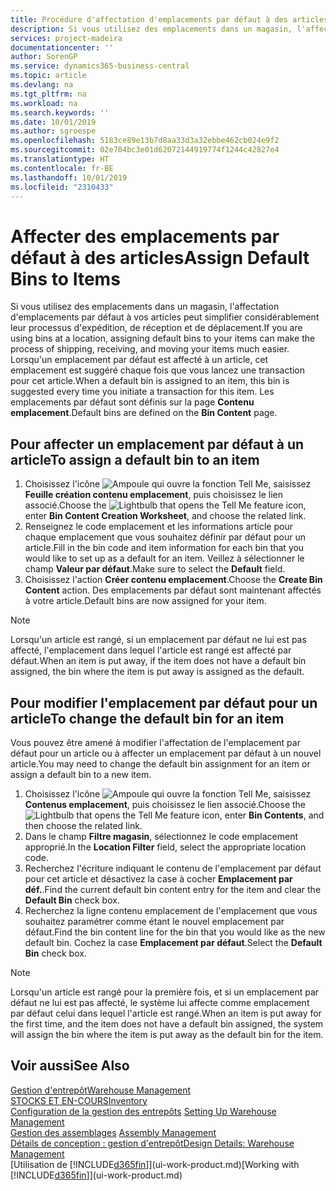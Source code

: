 ```yaml
---
title: Procédure d'affectation d'emplacements par défaut à des articles | Microsoft Docs
description: Si vous utilisez des emplacements dans un magasin, l'affectation d'emplacements par défaut à vos articles peut simplifier considérablement leur processus d'expédition, de réception et de déplacement. Lorsqu'un emplacement par défaut est affecté à un article, cet emplacement est suggéré chaque fois que vous lancez une transaction pour cet article.
services: project-madeira
documentationcenter: ''
author: SorenGP
ms.service: dynamics365-business-central
ms.topic: article
ms.devlang: na
ms.tgt_pltfrm: na
ms.workload: na
ms.search.keywords: ''
ms.date: 10/01/2019
ms.author: sgroespe
ms.openlocfilehash: 5183ce89e13b7d8aa33d3a32ebbe462cb024e9f2
ms.sourcegitcommit: 02e704bc3e01d62072144919774f1244c42827e4
ms.translationtype: HT
ms.contentlocale: fr-BE
ms.lasthandoff: 10/01/2019
ms.locfileid: "2310433"
---
```

# <a name="assign-default-bins-to-items"></a><span data-ttu-id="6ae43-104">Affecter des emplacements par défaut à des articles</span><span class="sxs-lookup"><span data-stu-id="6ae43-104">Assign Default Bins to Items</span></span>
<span data-ttu-id="6ae43-105">Si vous utilisez des emplacements dans un magasin, l'affectation d'emplacements par défaut à vos articles peut simplifier considérablement leur processus d'expédition, de réception et de déplacement.</span><span class="sxs-lookup"><span data-stu-id="6ae43-105">If you are using bins at a location, assigning default bins to your items can make the process of shipping, receiving, and moving your items much easier.</span></span> <span data-ttu-id="6ae43-106">Lorsqu'un emplacement par défaut est affecté à un article, cet emplacement est suggéré chaque fois que vous lancez une transaction pour cet article.</span><span class="sxs-lookup"><span data-stu-id="6ae43-106">When a default bin is assigned to an item, this bin is suggested every time you initiate a transaction for this item.</span></span> <span data-ttu-id="6ae43-107">Les emplacements par défaut sont définis sur la page **Contenu emplacement**.</span><span class="sxs-lookup"><span data-stu-id="6ae43-107">Default bins are defined on the **Bin Content** page.</span></span>  

## <a name="to-assign-a-default-bin-to-an-item"></a><span data-ttu-id="6ae43-108">Pour affecter un emplacement par défaut à un article</span><span class="sxs-lookup"><span data-stu-id="6ae43-108">To assign a default bin to an item</span></span>
1.  <span data-ttu-id="6ae43-109">Choisissez l'icône ![Ampoule qui ouvre la fonction Tell Me](media/ui-search/search_small.png "Dites-moi ce que vous voulez faire"), saisissez **Feuille création contenu emplacement**, puis choisissez le lien associé.</span><span class="sxs-lookup"><span data-stu-id="6ae43-109">Choose the ![Lightbulb that opens the Tell Me feature](media/ui-search/search_small.png "Tell me what you want to do") icon, enter **Bin Content Creation Worksheet**, and choose the related link.</span></span>  
2.  <span data-ttu-id="6ae43-110">Renseignez le code emplacement et les informations article pour chaque emplacement que vous souhaitez définir par défaut pour un article.</span><span class="sxs-lookup"><span data-stu-id="6ae43-110">Fill in the bin code and item information for each bin that you would like to set up as a default for an item.</span></span> <span data-ttu-id="6ae43-111">Veillez à sélectionner le champ **Valeur par défaut**.</span><span class="sxs-lookup"><span data-stu-id="6ae43-111">Make sure to select the **Default** field.</span></span>  
3.  <span data-ttu-id="6ae43-112">Choisissez l'action **Créer contenu emplacement**.</span><span class="sxs-lookup"><span data-stu-id="6ae43-112">Choose the **Create Bin Content** action.</span></span> <span data-ttu-id="6ae43-113">Des emplacements par défaut sont maintenant affectés à votre article.</span><span class="sxs-lookup"><span data-stu-id="6ae43-113">Default bins are now assigned for your item.</span></span>  

> [!NOTE]  
>  <span data-ttu-id="6ae43-114">Lorsqu'un article est rangé, si un emplacement par défaut ne lui est pas affecté, l'emplacement dans lequel l'article est rangé est affecté par défaut.</span><span class="sxs-lookup"><span data-stu-id="6ae43-114">When an item is put away, if the item does not have a default bin assigned, the bin where the item is put away is assigned as the default.</span></span>  

## <a name="to-change-the-default-bin-for-an-item"></a><span data-ttu-id="6ae43-115">Pour modifier l'emplacement par défaut pour un article</span><span class="sxs-lookup"><span data-stu-id="6ae43-115">To change the default bin for an item</span></span>  
<span data-ttu-id="6ae43-116">Vous pouvez être amené à modifier l'affectation de l'emplacement par défaut pour un article ou à affecter un emplacement par défaut à un nouvel article.</span><span class="sxs-lookup"><span data-stu-id="6ae43-116">You may need to change the default bin assignment for an item or assign a default bin to a new item.</span></span>    
1.  <span data-ttu-id="6ae43-117">Choisissez l'icône ![Ampoule qui ouvre la fonction Tell Me](media/ui-search/search_small.png "Dites-moi ce que vous voulez faire"), saisissez **Contenus emplacement**, puis choisissez le lien associé.</span><span class="sxs-lookup"><span data-stu-id="6ae43-117">Choose the ![Lightbulb that opens the Tell Me feature](media/ui-search/search_small.png "Tell me what you want to do") icon, enter **Bin Contents**, and then choose the related link.</span></span>  
2.  <span data-ttu-id="6ae43-118">Dans le champ **Filtre magasin**, sélectionnez le code emplacement approprié.</span><span class="sxs-lookup"><span data-stu-id="6ae43-118">In the **Location Filter** field, select the appropriate location code.</span></span>  
3.  <span data-ttu-id="6ae43-119">Recherchez l'écriture indiquant le contenu de l'emplacement par défaut pour cet article et désactivez la case à cocher **Emplacement par déf.**.</span><span class="sxs-lookup"><span data-stu-id="6ae43-119">Find the current default bin content entry for the item and clear the **Default Bin** check box.</span></span>  
4.  <span data-ttu-id="6ae43-120">Recherchez la ligne contenu emplacement de l'emplacement que vous souhaitez paramétrer comme étant le nouvel emplacement par défaut.</span><span class="sxs-lookup"><span data-stu-id="6ae43-120">Find the bin content line for the bin that you would like as the new default bin.</span></span> <span data-ttu-id="6ae43-121">Cochez la case **Emplacement par défaut**.</span><span class="sxs-lookup"><span data-stu-id="6ae43-121">Select the **Default Bin** check box.</span></span>  

> [!NOTE]  
>  <span data-ttu-id="6ae43-122">Lorsqu'un article est rangé pour la première fois, et si un emplacement par défaut ne lui est pas affecté, le système lui affecte comme emplacement par défaut celui dans lequel l'article est rangé.</span><span class="sxs-lookup"><span data-stu-id="6ae43-122">When an item is put away for the first time, and the item does not have a default bin assigned, the system will assign the bin where the item is put away as the default bin for the item.</span></span>  

## <a name="see-also"></a><span data-ttu-id="6ae43-123">Voir aussi</span><span class="sxs-lookup"><span data-stu-id="6ae43-123">See Also</span></span>  
[<span data-ttu-id="6ae43-124">Gestion d'entrepôt</span><span class="sxs-lookup"><span data-stu-id="6ae43-124">Warehouse Management</span></span>](warehouse-manage-warehouse.md)  
[<span data-ttu-id="6ae43-125">STOCKS ET EN-COURS</span><span class="sxs-lookup"><span data-stu-id="6ae43-125">Inventory</span></span>](inventory-manage-inventory.md)  
<span data-ttu-id="6ae43-126">[Configuration de la gestion des entrepôts](warehouse-setup-warehouse.md)   </span><span class="sxs-lookup"><span data-stu-id="6ae43-126">[Setting Up Warehouse Management](warehouse-setup-warehouse.md)   </span></span>  
<span data-ttu-id="6ae43-127">[Gestion des assemblages](assembly-assemble-items.md)  </span><span class="sxs-lookup"><span data-stu-id="6ae43-127">[Assembly Management](assembly-assemble-items.md)  </span></span>  
[<span data-ttu-id="6ae43-128">Détails de conception : gestion d'entrepôt</span><span class="sxs-lookup"><span data-stu-id="6ae43-128">Design Details: Warehouse Management</span></span>](design-details-warehouse-management.md)  
<span data-ttu-id="6ae43-129">[Utilisation de [!INCLUDE[d365fin](includes/d365fin_md.md)]](ui-work-product.md)</span><span class="sxs-lookup"><span data-stu-id="6ae43-129">[Working with [!INCLUDE[d365fin](includes/d365fin_md.md)]](ui-work-product.md)</span></span>

